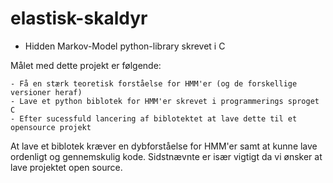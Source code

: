 # elastisk-skaldyr

* Hidden Markov-Model python-library skrevet i C


Målet med dette projekt er følgende:

	- Få en stærk teoretisk forståelse for HMM'er (og de forskellige versioner heraf)
	- Lave et python biblotek for HMM'er skrevet i programmerings sproget C
	- Efter sucessfuld lancering af biblotektet at lave dette til et opensource projekt

At lave et biblotek kræver en dybforståelse for HMM'er samt at kunne lave ordenligt og gennemskulig kode. 
Sidstnævnte er især vigtigt da vi ønsker at lave projektet open source. 	 
